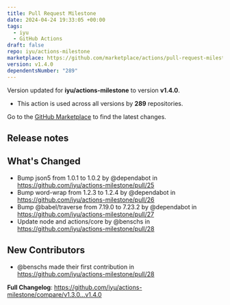 ```yaml
---
title: Pull Request Milestone
date: 2024-04-24 19:33:05 +00:00
tags:
  - iyu
  - GitHub Actions
draft: false
repo: iyu/actions-milestone
marketplace: https://github.com/marketplace/actions/pull-request-milestone
version: v1.4.0
dependentsNumber: "289"
---
```



Version updated for **iyu/actions-milestone** to version **v1.4.0**.
- This action is used across all versions by **289** repositories.

Go to the [GitHub Marketplace](https://github.com/marketplace/actions/pull-request-milestone) to find the latest changes.

## Release notes

## What's Changed
* Bump json5 from 1.0.1 to 1.0.2 by @dependabot in https://github.com/iyu/actions-milestone/pull/25
* Bump word-wrap from 1.2.3 to 1.2.4 by @dependabot in https://github.com/iyu/actions-milestone/pull/26
* Bump @babel/traverse from 7.19.0 to 7.23.2 by @dependabot in https://github.com/iyu/actions-milestone/pull/27
* Update node and actions/core by @benschs in https://github.com/iyu/actions-milestone/pull/28

## New Contributors
* @benschs made their first contribution in https://github.com/iyu/actions-milestone/pull/28

**Full Changelog**: https://github.com/iyu/actions-milestone/compare/v1.3.0...v1.4.0
